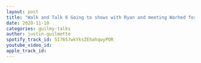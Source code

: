 ```yaml
---
layout: post
title: "Walk and Talk 6 Going to shows with Ryan and meeting Warhed for the first time"
date: 2020-11-10
categories: guilmy-talks
author: justin-guilmette
spotify_track_id: 5I76S7wkYksZEhahqwyPOR
youtube_video_id: 
apple_track_id: 
---
```

